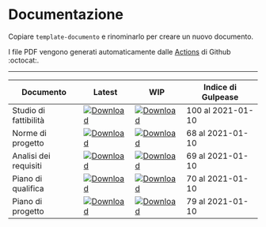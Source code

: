 # Documentazione

Copiare `template-documento` e rinominarlo per creare un nuovo documento.

I file PDF vengono generati automaticamente dalle [Actions](https://github.com/CodeOfDutyJS/documentazione/actions) di Github :octocat:.

----

|Documento| Latest | WIP | Indice di Gulpease |
|-|-|-|-|
|Studio di fattibilità|[![Download](https://img.shields.io/badge/⏬%20RR-Studio%20di%20fattibilità-green)]()|[![Download](https://img.shields.io/badge/⏬%20WIP-Studio%20di%20fattibilità-orange)](https://github.com/CodeOfDutyJS/documentazione/releases/download/wip%2Fstudio-di-fattibilita/studio-di-fattibilita.pdf)| <!-- GULP_studio-di-fattibilita -->100 al 2021-01-10<!-- end --> |
|Norme di progetto|[![Download](https://img.shields.io/badge/⏬%20RR-Norme%20di%20progetto-green)]()|[![Download](https://img.shields.io/badge/⏬%20WIP-Norme%20di%20progetto-orange)](https://github.com/CodeOfDutyJS/documentazione/releases/download/wip%2Fnorme-di-progetto/norme-di-progetto.pdf)| <!-- GULP_norme-di-progetto -->68 al 2021-01-10<!-- end --> |
|Analisi dei requisiti|[![Download](https://img.shields.io/badge/⏬%20RR-Analisi%20dei%20requisiti-green)]()|[![Download](https://img.shields.io/badge/⏬%20WIP-Analisi%20dei%20requisiti-orange)](https://github.com/CodeOfDutyJS/documentazione/releases/download/wip%2Fanalisi-dei-requisiti/analisi-dei-requisiti.pdf)| <!-- GULP_analisi-dei-requisiti -->69 al 2021-01-10<!-- end --> |
|Piano di qualifica|[![Download](https://img.shields.io/badge/⏬%20RR-Piano%20di%20qualifica-green)]()|[![Download](https://img.shields.io/badge/⏬%20WIP-Piano%20di%20qualifica-orange)](https://github.com/CodeOfDutyJS/documentazione/releases/download/wip%2Fpiano-di-qualifica/piano-di-qualifica.pdf)| <!-- GULP_piano-di-qualifica -->70 al 2021-01-10<!-- end --> |
|Piano di progetto|[![Download](https://img.shields.io/badge/⏬%20RR-Piano%20di%20progetto-green)]()|[![Download](https://img.shields.io/badge/⏬%20WIP-Piano%20di%20progetto-orange)](https://github.com/CodeOfDutyJS/documentazione/releases/download/wip%2Fpiano-di-progetto/piano-di-progetto.pdf)| <!-- GULP_piano-di-progetto -->79 al 2021-01-10<!-- end --> |
